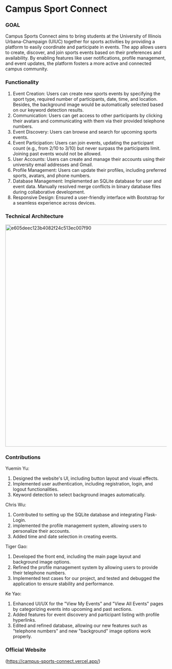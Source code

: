 # Campus Sport Connect

### GOAL
Campus Sports Connect aims to bring students at the University of Illinois Urbana-Champaign (UIUC) together for sports activities by providing a platform to easily coordinate and participate in events. The app allows users to create, discover, and join sports events based on their preferences and availability. By enabling features like user notifications, profile management, and event updates, the platform fosters a more active and connected campus community.

### Functionality 
1. Event Creation: Users can create new sports events by specifying the sport type, required number of participants, date, time, and location. Besides, the background image would be automatically selected based on our keyword detection results. 
2. Communication: Users can get access to other participants by clicking their avatars and communicating with them via their provided telephone numbers.   
3. Event Discovery: Users can browse and search for upcoming sports events.
4. Event Participation: Users can join events, updating the participant count (e.g., from 2/10 to 3/10) but never surpass the participants limit. Joining past events would not be allowed. 
5. User Accounts: Users can create and manage their accounts using their university email addresses and Gmail. 
6. Profile Management: Users can update their profiles, including preferred sports, avatars, and phone numbers.
7. Database Management: Implemented an SQLite database for user and event data. Manually resolved merge conflicts in binary database files during collaborative development.
8. Responsive Design: Ensured a user-friendly interface with Bootstrap for a seamless experience across devices.
   
### Technical Architecture
<img width="691" alt="e605deec123b4082f24c513ec007f90" src="https://github.com/user-attachments/assets/5569ee32-e792-4990-9bae-d81c8824861d">

### Contributions
Yuemin Yu:
1. Designed the website's UI, including button layout and visual effects.
2. Implemented user authentication, including registration, login, and logout functionalities.
3. Keyword detection to select background images automatically. 

Chris Wu: 
1. Contributed to setting up the SQLite database and integrating Flask-Login.
2. implemented the profile management system, allowing users to personalize their accounts.
3. Added time and date selection in creating events.

Tiger Gao:
1. Developed the front end, including the main page layout and background image options.
2. Refined the profile management system by allowing users to provide their telephone numbers.
3. Implemented test cases for our project, and tested and debugged the application to ensure stability and performance.

Ke Yao:
1. Enhanced UI/UX for the "View My Events" and "View All Events" pages by categorizing events into upcoming and past sections.
2. Added features for event discovery and participant listing with profile hyperlinks.
3. Edited and refined database, allowing our new features such as "telephone numbers" and new "background" image options work properly.  


### Official Website 

(https://campus-sports-connect.vercel.app/)
